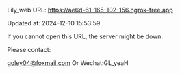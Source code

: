 Lily_web URL: https://ae6d-61-165-102-156.ngrok-free.app

Updated at: 2024-12-10 15:53:59

If you cannot open this URL, the server might be down.

Please contact: 

goley04@foxmail.com Or Wechat:GL_yeaH